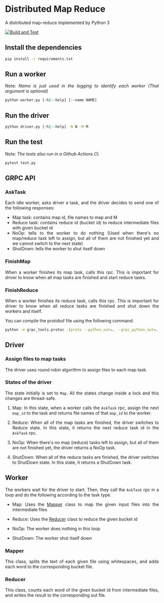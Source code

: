<div style="text-align: justify;">

# Distributed Map Reduce

A distributed map-reduce implemented by Python 3

[![Build and Test](https://github.com/ahmadsalimi/dist_mr/actions/workflows/main.yml/badge.svg)](https://github.com/ahmadsalimi/dist_mr/actions/workflows/main.yml)


## Install the dependencies

```bash
pip install -r requirements.txt
```

## Run a worker

Note: *Name is just used in the logging to identify each worker (That argument is optional)*

```bash
python worker.py [-h|--help] [--name NAME]
```

## Run the driver

```bash
python driver.py [-h|--help] -N N -M M
```

## Run the test

Note: *The tests also run in a Github Actions CI.*

```bash
pytest test.py
```

## GRPC API

### AskTask

Each idle worker, asks driver a task, and the driver decides to send one of the following responses:

- Map task: contains map id, file names to map and M
- Reduce task: contains reduce id (bucket id) to reduce intermediate files with given bucket id
- NoOp: tells to the worker to do nothing (Used when there's no map/reduce task left to assign, but all of them are not finished yet and we cannot switch to the next state)
- ShutDown: tells the worker to shut itself down

### FinishMap

When a worker finishes its map task, calls this rpc. This is important for driver to know when all map tasks are finished and start reduce tasks.

### FinishReduce

When a worker finishes its reduce task, calls this rpc. This is important for driver to know when all reduce tasks are finished and shut down the workers and itself.

You can compile the protobuf file using the following command:

```bash
python -m grpc_tools.protoc -Iproto --python_out=. --grpc_python_out=. proto/driver-service.proto
```

## Driver

### Assign files to map tasks

The driver uses round robin algorithm to assign files to each map task.

### States of the driver

The state initially is set to `Map`. All the states change inside a lock and this changes are thread-safe.

1. Map: In this state, when a worker calls the `AskTask` rpc, assign the next `map_id` to the task and returns file names of that `map_id` to the worker.

1. Reduce: When all of the map tasks are finished, the driver switches to Reduce state. In this state, it returns the next reduce task id in the `AskTask` rpc.

1. NoOp: When there's no map (reduce) tasks left to assign, but all of them are not finished yet, the driver returns a NoOp task.

1. ShutDown: When all of the reduce tasks are finished, the driver switches to ShutDown state. In this state, it returns a ShutDown task.

## Worker

The workers wait for the driver to start. Then, they call the `AskTask` rpc in a loop and do the following according to the task type.

- Map: Uses the [Mapper](#Mapper) class to map the given input files into the intermediate files

- Reduce: Uses the [Reducer](#Reducer) class to reduce the given bucket id

- NoOp: The worker does nothing in this loop

- ShutDown: The worker shut itself down

### Mapper

This class, splits the text of each given file using whitespaces, and adds each word to the corresponding bucket file.

### Reducer

This class, counts each word of the given bucket id from intermediate files, and writes the result to the corresponding out file.

</div>
